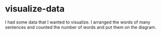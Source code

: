 # visualize-data
I had some data that I wanted to visualize. I arranged the words of many sentences and counted the number of words and put them on the diagram.
